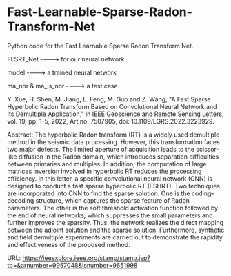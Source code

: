 # Fast-Learnable-Sparse-Radon-Transform-Net
Python code for the Fast Learnable Sparse Radon Transform Net.


FLSRT_Net            ----> for our neural network

model                ----> a trained neural network

ma_nor & ma_ls_nor   ----> a test case

Y. Xue, H. Shen, M. Jiang, L. Feng, M. Guo and Z. Wang, "A Fast Sparse Hyperbolic Radon Transform Based on Convolutional Neural Network and Its Demultiple Application," in IEEE Geoscience and Remote Sensing Letters, vol. 19, pp. 1-5, 2022, Art no. 7507905, doi: 10.1109/LGRS.2022.3223929.

Abstract: The hyperbolic Radon transform (RT) is a widely used demultiple method in the seismic data processing. However, this transformation faces two major defects. The limited aperture of acquisition leads to the scissor-like diffusion in the Radon domain, which introduces separation difficulties between primaries and multiples. In addition, the computation of large matrices inversion involved in hyperbolic RT reduces the processing efficiency. In this letter, a specific convolutional neural network (CNN) is designed to conduct a fast sparse hyperbolic RT (FSHRT). Two techniques are incorporated into CNN to find the sparse solution. One is the coding–decoding structure, which captures the sparse feature of Radon parameters. The other is the soft threshold activation function followed by the end of neural networks, which suppresses the small parameters and further improves the sparsity. Thus, the network realizes the direct mapping between the adjoint solution and the sparse solution. Furthermore, synthetic and field demultiple experiments are carried out to demonstrate the rapidity and effectiveness of the proposed method.

URL: https://ieeexplore.ieee.org/stamp/stamp.jsp?tp=&arnumber=9957048&isnumber=9651998
